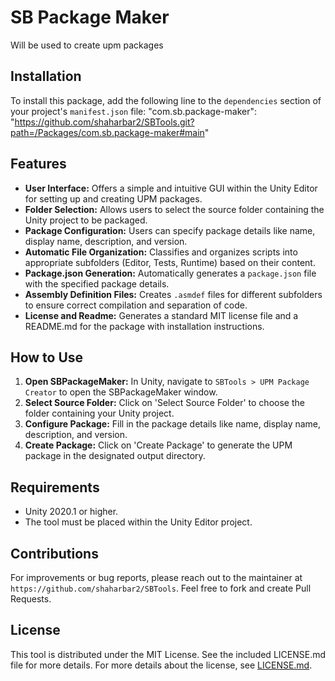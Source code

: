 # SB Package Maker

Will be used to create upm packages

## Installation

To install this package, add the following line to the `dependencies` section of your project's `manifest.json` file:
"com.sb.package-maker": "https://github.com/shaharbar2/SBTools.git?path=/Packages/com.sb.package-maker#main"

## Features

- **User Interface:** Offers a simple and intuitive GUI within the Unity Editor for setting up and creating UPM packages.
- **Folder Selection:** Allows users to select the source folder containing the Unity project to be packaged.
- **Package Configuration:** Users can specify package details like name, display name, description, and version.
- **Automatic File Organization:** Classifies and organizes scripts into appropriate subfolders (Editor, Tests, Runtime) based on their content.
- **Package.json Generation:** Automatically generates a `package.json` file with the specified package details.
- **Assembly Definition Files:** Creates `.asmdef` files for different subfolders to ensure correct compilation and separation of code.
- **License and Readme:** Generates a standard MIT license file and a README.md for the package with installation instructions.

## How to Use

1. **Open SBPackageMaker:** In Unity, navigate to `SBTools > UPM Package Creator` to open the SBPackageMaker window.
2. **Select Source Folder:** Click on 'Select Source Folder' to choose the folder containing your Unity project.
3. **Configure Package:** Fill in the package details like name, display name, description, and version.
4. **Create Package:** Click on 'Create Package' to generate the UPM package in the designated output directory.

## Requirements

- Unity 2020.1 or higher.
- The tool must be placed within the Unity Editor project.

## Contributions

For improvements or bug reports, please reach out to the maintainer at `https://github.com/shaharbar2/SBTools`.
Feel free to fork and create Pull Requests.

## License

This tool is distributed under the MIT License. See the included LICENSE.md file for more details.
For more details about the license, see [LICENSE.md](LICENSE.md).
